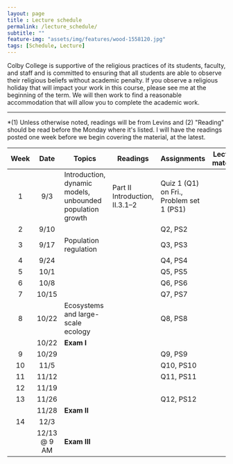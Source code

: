 ```yaml
--- 
layout: page
title : Lecture schedule 
permalink: /lecture_schedule/
subtitle: "" 
feature-img: "assets/img/features/wood-1558120.jpg"
tags: [Schedule, Lecture]
---
```


Colby College is supportive of the religious practices of its students, faculty, and staff and is committed to ensuring that all students are able to observe their religious beliefs without academic penalty.  If you observe a religious holiday that will impact your work in this course, please see me at the beginning of the term.  We will then work to find a reasonable accommodation that will allow you to complete the academic work.

---

*(1) Unless otherwise noted, readings will be from Levins and (2) "Reading" should be read before the Monday where it's listed. I will have the readings posted one week before we begin covering the material, at the latest.

Week | Date  | Topics | Readings | Assignments| Lecture material
:---:|:-----:|--------|---------|---------|-------------|
1    | 9/3   | Introduction, dynamic models, unbounded population growth | Part II Introduction, II.3.1–2 | Quiz 1 (Q1) on Fri., Problem set 1 (PS1) | |
2    | 9/10  | | | Q2, PS2 | |
3    | 9/17  | Population regulation | | Q3, PS3 | |
4    | 9/24  | | | Q4, PS4 | |
5    | 10/1  | | | Q5, PS5 | |
6    | 10/8  | | | Q6, PS6 | |
7    | 10/15 | | | Q7, PS7 | |
8    | 10/22 | Ecosystems and large-scale ecology | | Q8, PS8 | |
     | 10/22 | **Exam I** | | | |
9    | 10/29 | | | Q9, PS9 | |
10   | 11/5  | | | Q10, PS10 | |
11   | 11/12 | | | Q11, PS11 | |
12   | 11/19 | | | | |
13   | 11/26 | | | Q12, PS12 | |
     | 11/28 | **Exam II** | | | |
14   | 12/3  | | | | |
     | 12/13 @ 9 AM | **Exam III** | | | |

<!---
1  | 9/5   | W | | | | | |
2  | 9/7   | F | | | | | |
3  | 9/10  | M | | | | | |
4  | 9/12  | W | | | | | |
5  | 9/14  | F | | | | | |
6  | 9/17  | M | | | | | |
7  | 9/19  | W | | | | | |
8  | 9/21  | F | | | | | |
9  | 9/24  | M | | | | | |
10 | 9/26  | W | | | | | |
11 | 9/28  | F | | | | | |
12 | 10/1  | M | | | | | |
13 | 10/3  | W | | | | | |
14 | 10/5  | F | | | | | |
15 | 10/8  | M | | | | | |
16 | 10/10 | W | | | | | |
17 | 10/12 | F | | | | | |
   | 10/15 | M | | Fall recess (no class) | No reading | | |
18 | 10/17 | W | | | | | |
19 | 10/19 | F | | | | | |
20 | 10/22 | M | | | | | |
21 | 10/24 | W | | | | | |
22 | 10/26 | F | | | | | |
23 | 10/29 | M | | | | | |
24 | 10/31 | W | | | | | |
25 | 11/2  | F | | | | | |
26 | 11/5  | M | | | | | |
27 | 11/7  | W | | | | | |
28 | 11/9  | F | | | | | |
29 | 11/12 | M | | | | | |
30 | 11/14 | W | | | | | |
31 | 11/16 | F | | | | | |
32 | 11/19 | M | | | | | |
   | 11/21 | W | | Thanksgiving recess (no class) | | | |
   | 11/23 | F | | Thanksgiving recess (no class) | | | |
33 | 11/26 | M | | | | | |
34 | 11/28 | W | | | | | |
35 | 11/30 | F | | | | | |
36 | 12/3  | M | | | | | |
37 | 12/5  | W | | | | | |
38 | 12/7  | F | | | | | |
39 | 12/13 @ 9 AM | R |
--->